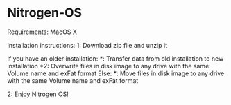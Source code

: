 # Nitrogen-OS
Requirements:
MacOS X 

Installation instructions:
1: Download zip file and unzip it

If you have an older installation:
*: Transfer data from old installation to new installation
*2: Overwrite files in disk image to any drive with the same Volume name and exFat format
Else:
*: Move files in disk image to any drive with the same Volume name and exFat format

2: Enjoy Nitrogen OS!
